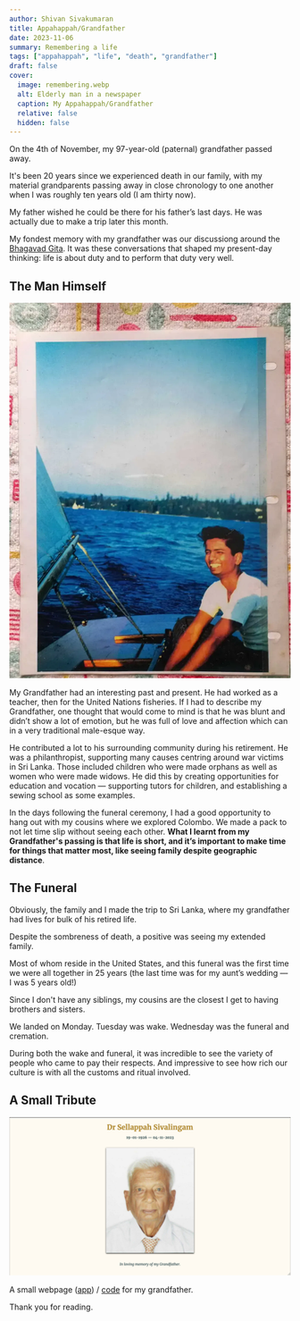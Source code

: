 ```yaml
---
author: Shivan Sivakumaran
title: Appahappah/Grandfather
date: 2023-11-06
summary: Remembering a life
tags: ["appahappah", "life", "death", "grandfather"]
draft: false
cover:
  image: remembering.webp
  alt: Elderly man in a newspaper
  caption: My Appahappah/Grandfather
  relative: false
  hidden: false
---
```


On the 4th of November, my 97-year-old (paternal) grandfather passed away.

It's been 20 years since we experienced death in our family, with my material grandparents passing away in close chronology to one another when I was roughly ten years old (I am thirty now).

My father wished he could be there for his father’s last days. He was actually due to make a trip later this month.

My fondest memory with my grandfather was our discussiong around the [Bhagavad Gita](https://en.wikipedia.org/wiki/Bhagavad_Gita). It was these conversations that shaped my present-day thinking: life is about duty and to perform that duty very well.

## The Man Himself

![Young man sailing](./sailing.webp)

My Grandfather had an interesting past and present. He had worked as a teacher, then for the United Nations fisheries. If I had to describe my Grandfather, one thought that would come to mind is that he was blunt and didn’t show a lot of emotion, but he was full of love and affection which can in a very traditional male-esque way.

He contributed a lot to his surrounding community during his retirement. He was a philanthropist, supporting many causes centring around war victims in Sri Lanka. Those included children who were made orphans as well as women who were made widows. He did this by creating opportunities for education and vocation — supporting tutors for children, and establishing a sewing school as some examples.

In the days following the funeral ceremony, I had a good opportunity to hang out with my cousins where we explored Colombo. We made a pack to not let time slip without seeing each other. **What I learnt from my Grandfather's passing is that life is short, and it’s important to make time for things that matter most, like seeing family despite geographic distance**.

## The Funeral

Obviously, the family and I made the trip to Sri Lanka, where my grandfather had lives for bulk of his retired life.

Despite the sombreness of death, a positive was seeing my extended family.

Most of whom reside in the United States, and this funeral was the first time we were all together in 25 years (the last time was for my aunt’s wedding — I was 5 years old!)

Since I don't have any siblings, my cousins are the closest I get to having brothers and sisters.

We landed on Monday. Tuesday was wake. Wednesday was the funeral and cremation.

During both the wake and funeral, it was incredible to see the variety of people who came to pay their respects. And impressive to see how rich our culture is with all the customs and ritual involved.

## A Small Tribute

![Website for my grandfather](./tribute.png)

A small webpage ([app](https://appahappah.shivan.xyz)) / [code](https://github.com/shivan-s/appahappah) for my grandfather.

Thank you for reading.
